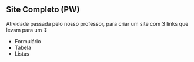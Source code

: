 <h2 aling:"center" >Site Completo (PW)</h2>
Atividade passada pelo nosso professor, para criar um site com 3 links que levam para um ↧
<ul>
<li>Formulário</li>
<li>Tabela</li>  
<li>Listas</li>
</ul>

